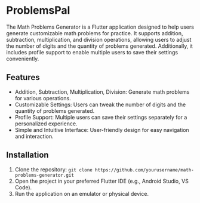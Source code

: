 # ProblemsPal

The Math Problems Generator is a Flutter application designed to help users generate customizable math problems for practice. It supports addition, subtraction, multiplication, and division operations, allowing users to adjust the number of digits and the quantity of problems generated. Additionally, it includes profile support to enable multiple users to save their settings conveniently.

## Features

- Addition, Subtraction, Multiplication, Division: Generate math problems for various operations.
- Customizable Settings: Users can tweak the number of digits and the quantity of problems generated.
- Profile Support: Multiple users can save their settings separately for a personalized experience.
- Simple and Intuitive Interface: User-friendly design for easy navigation and interaction.

## Installation

1. Clone the repository:
`git clone https://github.com/yourusername/math-problems-generator.git`
2. Open the project in your preferred Flutter IDE (e.g., Android Studio, VS Code).
3. Run the application on an emulator or physical device.